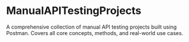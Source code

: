 # ManualAPITestingProjects
A comprehensive collection of manual API testing projects built using Postman. Covers all core concepts, methods, and real-world use cases.
